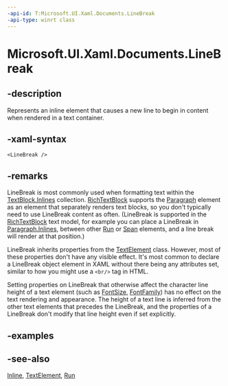 ```yaml
---
-api-id: T:Microsoft.UI.Xaml.Documents.LineBreak
-api-type: winrt class
---
```


<!-- Class syntax.
public class LineBreak : Windows.UI.Xaml.Documents.Inline, Windows.UI.Xaml.Documents.ILineBreak
-->

# Microsoft.UI.Xaml.Documents.LineBreak

## -description
Represents an inline element that causes a new line to begin in content when rendered in a text container.

## -xaml-syntax
```xaml
<LineBreak />
```


## -remarks
LineBreak is most commonly used when formatting text within the [TextBlock.Inlines](../microsoft.ui.xaml.controls/textblock_inlines.md) collection. [RichTextBlock](../microsoft.ui.xaml.controls/richtextblock.md) supports the [Paragraph](paragraph.md) element as an element that separately renders text blocks, so you don't typically need to use LineBreak content as often. (LineBreak is supported in the [RichTextBlock](../microsoft.ui.xaml.controls/richtextblock.md) text model, for example you can place a LineBreak in [Paragraph.Inlines](paragraph_inlines.md), between other [Run](run.md) or [Span](span.md) elements, and a line break will render at that position.)

LineBreak inherits properties from the [TextElement](textelement.md) class. However, most of these properties don't have any visible effect. It's most common to declare a LineBreak object element in XAML without there being any attributes set, similar to how you might use a `<br/>` tag in HTML.

Setting properties on LineBreak that otherwise affect the character line height of a text element (such as [FontSize](textelement_fontsize.md), [FontFamily](textelement_fontfamily.md)) has no effect on the text rendering and appearance. The height of a text line is inferred from the other text elements that precedes the LineBreak, and the properties of a LineBreak don't modify that line height even if set explicitly.

## -examples

## -see-also
[Inline](inline.md), [TextElement](textelement.md), [Run](run.md)
